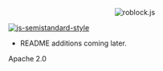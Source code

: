 <p align = "center">
    <img src="https://i.imgur.com/ta2tB8z.png" alt="roblock.js">
</p>

[![js-semistandard-style](https://img.shields.io/badge/code%20style-semistandard-brightgreen.svg?style=flat-square)](https://github.com/Flet/semistandard)

- README additions coming later.

Apache 2.0



